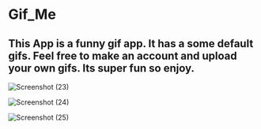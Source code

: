 # Gif_Me

## This App is a funny gif app. It has a some default gifs. Feel free to make an account and upload your own gifs. Its super fun so enjoy.

![Screenshot (23)](https://user-images.githubusercontent.com/10389750/106219000-63f1b500-618d-11eb-81b5-a326833e6e4b.png)

![Screenshot (24)](https://user-images.githubusercontent.com/10389750/106219018-6eac4a00-618d-11eb-825d-818c295ef0f6.png)

![Screenshot (25)](https://user-images.githubusercontent.com/10389750/106219027-723fd100-618d-11eb-896d-12d8897655b7.png)

